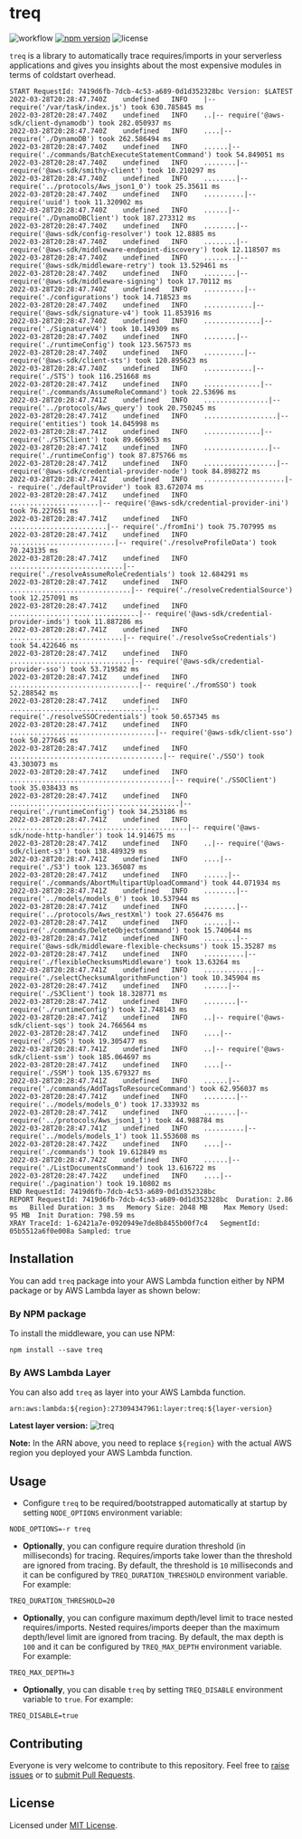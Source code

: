 # treq

![workflow](https://github.com/serkan-ozal/treq/actions/workflows/build.yml/badge.svg)
[![npm version](https://badge.fury.io/js/treq.svg)](https://badge.fury.io/js/treq)
![license](https://img.shields.io/badge/license-MIT-blue)

`treq` is a library to automatically trace requires/imports in your serverless applications 
and gives you insights about the most expensive modules in terms of coldstart overhead.

```
START RequestId: 7419d6fb-7dcb-4c53-a689-0d1d352328bc Version: $LATEST
2022-03-28T20:28:47.740Z	undefined	INFO	|-- require('/var/task/index.js') took 630.785845 ms
2022-03-28T20:28:47.740Z	undefined	INFO	..|-- require('@aws-sdk/client-dynamodb') took 282.050937 ms
2022-03-28T20:28:47.740Z	undefined	INFO	....|-- require('./DynamoDB') took 262.586494 ms
2022-03-28T20:28:47.740Z	undefined	INFO	......|-- require('./commands/BatchExecuteStatementCommand') took 54.849051 ms
2022-03-28T20:28:47.740Z	undefined	INFO	........|-- require('@aws-sdk/smithy-client') took 10.210297 ms
2022-03-28T20:28:47.740Z	undefined	INFO	........|-- require('../protocols/Aws_json1_0') took 25.35611 ms
2022-03-28T20:28:47.740Z	undefined	INFO	..........|-- require('uuid') took 11.320902 ms
2022-03-28T20:28:47.740Z	undefined	INFO	......|-- require('./DynamoDBClient') took 187.273312 ms
2022-03-28T20:28:47.740Z	undefined	INFO	........|-- require('@aws-sdk/config-resolver') took 12.8885 ms
2022-03-28T20:28:47.740Z	undefined	INFO	........|-- require('@aws-sdk/middleware-endpoint-discovery') took 12.118507 ms
2022-03-28T20:28:47.740Z	undefined	INFO	........|-- require('@aws-sdk/middleware-retry') took 13.529461 ms
2022-03-28T20:28:47.740Z	undefined	INFO	........|-- require('@aws-sdk/middleware-signing') took 17.70112 ms
2022-03-28T20:28:47.740Z	undefined	INFO	..........|-- require('./configurations') took 14.718523 ms
2022-03-28T20:28:47.740Z	undefined	INFO	............|-- require('@aws-sdk/signature-v4') took 11.853916 ms
2022-03-28T20:28:47.740Z	undefined	INFO	..............|-- require('./SignatureV4') took 10.149309 ms
2022-03-28T20:28:47.740Z	undefined	INFO	........|-- require('./runtimeConfig') took 123.567573 ms
2022-03-28T20:28:47.740Z	undefined	INFO	..........|-- require('@aws-sdk/client-sts') took 120.895623 ms
2022-03-28T20:28:47.740Z	undefined	INFO	............|-- require('./STS') took 116.251668 ms
2022-03-28T20:28:47.741Z	undefined	INFO	..............|-- require('./commands/AssumeRoleCommand') took 22.53696 ms
2022-03-28T20:28:47.741Z	undefined	INFO	................|-- require('../protocols/Aws_query') took 20.750245 ms
2022-03-28T20:28:47.741Z	undefined	INFO	..................|-- require('entities') took 14.045998 ms
2022-03-28T20:28:47.741Z	undefined	INFO	..............|-- require('./STSClient') took 89.669653 ms
2022-03-28T20:28:47.741Z	undefined	INFO	................|-- require('./runtimeConfig') took 87.875766 ms
2022-03-28T20:28:47.741Z	undefined	INFO	..................|-- require('@aws-sdk/credential-provider-node') took 84.898272 ms
2022-03-28T20:28:47.741Z	undefined	INFO	....................|-- require('./defaultProvider') took 83.672074 ms
2022-03-28T20:28:47.741Z	undefined	INFO	......................|-- require('@aws-sdk/credential-provider-ini') took 76.227651 ms
2022-03-28T20:28:47.741Z	undefined	INFO	........................|-- require('./fromIni') took 75.707995 ms
2022-03-28T20:28:47.741Z	undefined	INFO	..........................|-- require('./resolveProfileData') took 70.243135 ms
2022-03-28T20:28:47.741Z	undefined	INFO	............................|-- require('./resolveAssumeRoleCredentials') took 12.684291 ms
2022-03-28T20:28:47.741Z	undefined	INFO	..............................|-- require('./resolveCredentialSource') took 12.257091 ms
2022-03-28T20:28:47.741Z	undefined	INFO	................................|-- require('@aws-sdk/credential-provider-imds') took 11.887286 ms
2022-03-28T20:28:47.741Z	undefined	INFO	............................|-- require('./resolveSsoCredentials') took 54.422646 ms
2022-03-28T20:28:47.741Z	undefined	INFO	..............................|-- require('@aws-sdk/credential-provider-sso') took 53.719582 ms
2022-03-28T20:28:47.741Z	undefined	INFO	................................|-- require('./fromSSO') took 52.288542 ms
2022-03-28T20:28:47.741Z	undefined	INFO	..................................|-- require('./resolveSSOCredentials') took 50.657345 ms
2022-03-28T20:28:47.741Z	undefined	INFO	....................................|-- require('@aws-sdk/client-sso') took 50.277645 ms
2022-03-28T20:28:47.741Z	undefined	INFO	......................................|-- require('./SSO') took 43.303073 ms
2022-03-28T20:28:47.741Z	undefined	INFO	........................................|-- require('./SSOClient') took 35.038433 ms
2022-03-28T20:28:47.741Z	undefined	INFO	..........................................|-- require('./runtimeConfig') took 34.253186 ms
2022-03-28T20:28:47.741Z	undefined	INFO	............................................|-- require('@aws-sdk/node-http-handler') took 14.914675 ms
2022-03-28T20:28:47.741Z	undefined	INFO	..|-- require('@aws-sdk/client-s3') took 138.489329 ms
2022-03-28T20:28:47.741Z	undefined	INFO	....|-- require('./S3') took 123.365087 ms
2022-03-28T20:28:47.741Z	undefined	INFO	......|-- require('./commands/AbortMultipartUploadCommand') took 44.071934 ms
2022-03-28T20:28:47.741Z	undefined	INFO	........|-- require('../models/models_0') took 10.537944 ms
2022-03-28T20:28:47.741Z	undefined	INFO	........|-- require('../protocols/Aws_restXml') took 27.656476 ms
2022-03-28T20:28:47.741Z	undefined	INFO	......|-- require('./commands/DeleteObjectsCommand') took 15.740644 ms
2022-03-28T20:28:47.741Z	undefined	INFO	........|-- require('@aws-sdk/middleware-flexible-checksums') took 15.35287 ms
2022-03-28T20:28:47.741Z	undefined	INFO	..........|-- require('./flexibleChecksumsMiddleware') took 13.63264 ms
2022-03-28T20:28:47.741Z	undefined	INFO	............|-- require('./selectChecksumAlgorithmFunction') took 10.345904 ms
2022-03-28T20:28:47.741Z	undefined	INFO	......|-- require('./S3Client') took 18.328771 ms
2022-03-28T20:28:47.741Z	undefined	INFO	........|-- require('./runtimeConfig') took 12.748143 ms
2022-03-28T20:28:47.741Z	undefined	INFO	..|-- require('@aws-sdk/client-sqs') took 24.766564 ms
2022-03-28T20:28:47.741Z	undefined	INFO	....|-- require('./SQS') took 19.305477 ms
2022-03-28T20:28:47.741Z	undefined	INFO	..|-- require('@aws-sdk/client-ssm') took 185.064697 ms
2022-03-28T20:28:47.741Z	undefined	INFO	....|-- require('./SSM') took 135.679327 ms
2022-03-28T20:28:47.741Z	undefined	INFO	......|-- require('./commands/AddTagsToResourceCommand') took 62.956037 ms
2022-03-28T20:28:47.741Z	undefined	INFO	........|-- require('../models/models_0') took 17.333932 ms
2022-03-28T20:28:47.741Z	undefined	INFO	........|-- require('../protocols/Aws_json1_1') took 44.988784 ms
2022-03-28T20:28:47.741Z	undefined	INFO	..........|-- require('../models/models_1') took 11.553608 ms
2022-03-28T20:28:47.742Z	undefined	INFO	....|-- require('./commands') took 19.612849 ms
2022-03-28T20:28:47.742Z	undefined	INFO	......|-- require('./ListDocumentsCommand') took 13.616722 ms
2022-03-28T20:28:47.742Z	undefined	INFO	....|-- require('./pagination') took 19.10802 ms
END RequestId: 7419d6fb-7dcb-4c53-a689-0d1d352328bc
REPORT RequestId: 7419d6fb-7dcb-4c53-a689-0d1d352328bc	Duration: 2.86 ms	Billed Duration: 3 ms	Memory Size: 2048 MB	Max Memory Used: 95 MB	Init Duration: 798.59 ms	
XRAY TraceId: 1-62421a7e-0920949e7de8b8455b00f7c4	SegmentId: 05b5512a6f0e008a	Sampled: true	
```

## Installation

You can add `treq` package into your AWS Lambda function either by NPM package or by AWS Lambda layer as shown below:

### By NPM package

To install the middleware, you can use NPM:

```
npm install --save treq
```

### By AWS Lambda Layer

You can also add `treq` as layer into your AWS Lambda function.

```
arn:aws:lambda:${region}:273094347961:layer:treq:${layer-version}

```

**Latest layer version:** ![treq](https://api.globadge.com/v1/badgen/aws/lambda/layer/latest-version/us-east-1/273094347961/treq)

**Note:** In the ARN above, you need to replace `${region}` with the actual AWS region you deployed your AWS Lambda function. 


## Usage

* Configure `treq` to be required/bootstrapped automatically at startup by setting `NODE_OPTIONS` environment variable:
```
NODE_OPTIONS=-r treq
```

* **Optionally**, you can configure require duration threshold (in milliseconds) for tracing.
  Requires/imports take lower than the threshold are ignored from tracing. 
  By default, the threshold is `10` milliseconds and it can be configured by `TREQ_DURATION_THRESHOLD` environment variable.
  For example:
```
TREQ_DURATION_THRESHOLD=20
```

* **Optionally**, you can configure maximum depth/level limit to trace nested requires/imports.
  Nested requires/imports deeper than the maximum depth/level limit are ignored from tracing.
  By default, the max depth is `100` and it can be configured by `TREQ_MAX_DEPTH` environment variable.
  For example:
```
TREQ_MAX_DEPTH=3
```

* **Optionally**, you can disable `treq` by setting `TREQ_DISABLE` environment variable to `true`. 
  For example:
```
TREQ_DISABLE=true
```


## Contributing

Everyone is very welcome to contribute to this repository.
Feel free to [raise issues](https://github.com/serkan-ozal/treq/issues)
or to [submit Pull Requests](https://github.com/serkan-ozal/treq/pulls).


## License

Licensed under [MIT License](LICENSE).
